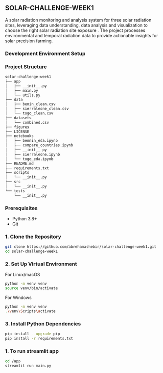 ## SOLAR-CHALLENGE-WEEK1

A solar radiation monitoring and analysis system for three solar radiation sites, leveraging data understanding, data analysis and visualization to choose the right solar radiation site  exposure . The project processes environmental and temporal radiation data to provide actionable insights for solar precision farming.

### Development Environment Setup

### Project Structure
``` bash
solar-challenge-week1
├── app
│   ├── __init__.py
│   ├── main.py
│   └── utils.py
├── data
│   ├── benin_clean.csv
│   ├── sierraleone_clean.csv
│   └── togo_clean.csv
├── datasets
│   └── combined.csv
├── figures
├── LICENSE
├── notebooks
│   ├── bennin_eda.ipynb
│   ├── compare_countries.ipynb
│   ├── __init__ py
│   ├── sierraleone.ipynb
│   └── togo_eda.ipynb
├── README.md
├── requirements.txt
├── scripts
│   └── __init__.py
├── src
│   └── __init__.py
└── tests
    └── __init__.py
```

### Prerequisites
- Python 3.8+
- Git

### 1. Clone the Repository
```bash
git clone https://github.com/abrehamashebir/solar-challenge-week1.git
cd solar-challenge-week1
```
### 2. Set Up Virtual Environment
 For Linux/macOS
```bash
python -m venv venv
source venv/bin/activate
```

 For Windows
 ```bash
python -m venv venv
.\venv\Scripts\activate
```
### 3. Install Python Dependencies
```bash
pip install --upgrade pip
pip install -r requirements.txt
```
### 1. To run streamlit app
```bash
cd /app
streamlit run main.py
```
